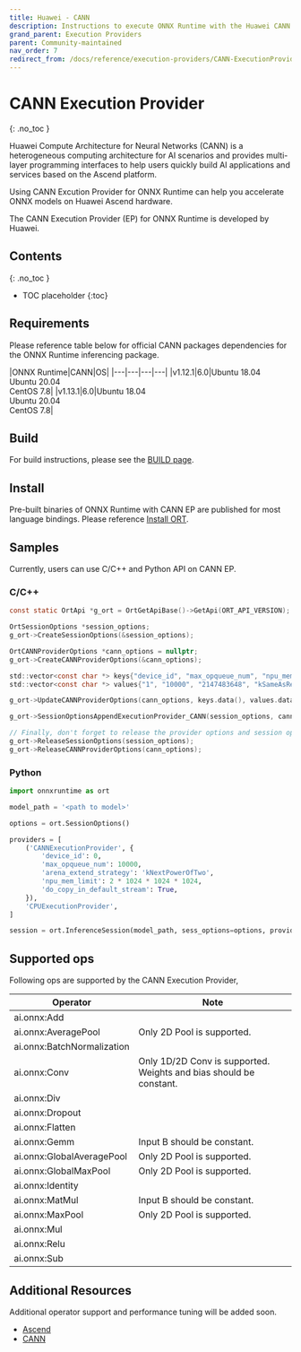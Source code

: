 ```yaml
---
title: Huawei - CANN
description: Instructions to execute ONNX Runtime with the Huawei CANN execution provider
grand_parent: Execution Providers
parent: Community-maintained
nav_order: 7
redirect_from: /docs/reference/execution-providers/CANN-ExecutionProvider
---
```


# CANN Execution Provider
{: .no_toc }

Huawei Compute Architecture for Neural Networks (CANN) is a heterogeneous computing architecture for AI scenarios and provides multi-layer programming interfaces to help users quickly build AI applications and services based on the Ascend platform.

Using CANN Excution Provider for ONNX Runtime can help you accelerate ONNX models on Huawei Ascend hardware.

The CANN Execution Provider (EP) for ONNX Runtime is developed by Huawei.

## Contents
{: .no_toc }

* TOC placeholder
{:toc}

## Requirements

Please reference table below for official CANN packages dependencies for the ONNX Runtime inferencing package.

|ONNX Runtime|CANN|OS|
|---|---|---|---|
|v1.12.1|6.0|Ubuntu 18.04<br/>Ubuntu 20.04<br/>CentOS 7.8|
|v1.13.1|6.0|Ubuntu 18.04<br/>Ubuntu 20.04<br/>CentOS 7.8|

## Build

For build instructions, please see the [BUILD page](../build/eps.md#CANN).

## Install

Pre-built binaries of ONNX Runtime with CANN EP are published for most language bindings. Please reference [Install ORT](../install).

## Samples

Currently, users can use C/C++ and Python API on CANN EP.

### C/C++

```c
const static OrtApi *g_ort = OrtGetApiBase()->GetApi(ORT_API_VERSION);

OrtSessionOptions *session_options;
g_ort->CreateSessionOptions(&session_options);

OrtCANNProviderOptions *cann_options = nullptr;
g_ort->CreateCANNProviderOptions(&cann_options);

std::vector<const char *> keys{"device_id", "max_opqueue_num", "npu_mem_limit", "arena_extend_strategy", "do_copy_in_default_stream"};
std::vector<const char *> values{"1", "10000", "2147483648", "kSameAsRequested", "1"};

g_ort->UpdateCANNProviderOptions(cann_options, keys.data(), values.data(), keys.size());

g_ort->SessionOptionsAppendExecutionProvider_CANN(session_options, cann_options);

// Finally, don't forget to release the provider options and session options
g_ort->ReleaseSessionOptions(session_options);
g_ort->ReleaseCANNProviderOptions(cann_options);
```

### Python

```python
import onnxruntime as ort

model_path = '<path to model>'

options = ort.SessionOptions()

providers = [
    ('CANNExecutionProvider', {
        'device_id': 0,
        'max_opqueue_num': 10000,
        'arena_extend_strategy': 'kNextPowerOfTwo',
        'npu_mem_limit': 2 * 1024 * 1024 * 1024,
        'do_copy_in_default_stream': True,
    }),
    'CPUExecutionProvider',
]

session = ort.InferenceSession(model_path, sess_options=options, providers=providers)
```

## Supported ops

Following ops are supported by the CANN Execution Provider,

|Operator|Note|
|--------|------|
|ai.onnx:Add||
|ai.onnx:AveragePool|Only 2D Pool is supported.|
|ai.onnx:BatchNormalization||
|ai.onnx:Conv|Only 1D/2D Conv is supported.<br/>Weights and bias should be constant.|
|ai.onnx:Div||
|ai.onnx:Dropout||
|ai.onnx:Flatten||
|ai.onnx:Gemm|Input B should be constant.|
|ai.onnx:GlobalAveragePool|Only 2D Pool is supported.|
|ai.onnx:GlobalMaxPool|Only 2D Pool is supported.|
|ai.onnx:Identity||
|ai.onnx:MatMul|Input B should be constant.|
|ai.onnx:MaxPool|Only 2D Pool is supported.|
|ai.onnx:Mul||
|ai.onnx:Relu||
|ai.onnx:Sub||

## Additional Resources

Additional operator support and performance tuning will be added soon.

* [Ascend](https://www.hiascend.com/en/)
* [CANN](https://www.hiascend.com/en/software/cann)
